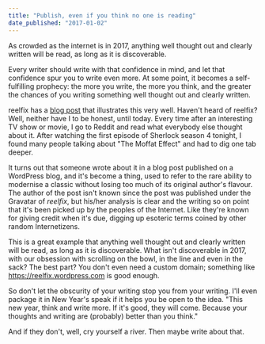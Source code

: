 ```yaml
---
title: "Publish, even if you think no one is reading"
date_published: "2017-01-02"
---
```


As crowded as the internet is in 2017, anything well thought out and clearly written will be read, as long as it is discoverable.

Every writer should write with that confidence in mind, and let that confidence spur you to write even more. At some point, it becomes a self-fulfilling prophecy: the more you write, the more you think, and the greater the chances of you writing something well thought out and clearly written.

reelfix has a [blog post](https://reelfix.wordpress.com/2013/06/07/the-moffat-effect/) that illustrates this very well. Haven't heard of reelfix? Well, neither have I to be honest, until today. Every time after an interesting TV show or movie, I go to Reddit and read what everybody else thought about it. After watching the first episode of Sherlock season 4 tonight, I found many people talking about "The Moffat Effect" and had to dig one tab deeper.

It turns out that someone wrote about it in a blog post published on a WordPress blog, and it's become a thing, used to refer to the rare ability to modernise a classic without losing too much of its original author's flavour. The author of the post isn't known since the post was published under the Gravatar of _reelfix_, but his/her analysis is clear and the writing so on point that it's been picked up by the peoples of the Internet. Like they're known for giving credit when it's due, digging up esoteric terms coined by other random Internetizens.

This is a great example that anything well thought out and clearly written will be read, as long as it is discoverable. What isn't discoverable in 2017, with our obsession with scrolling on the bowl, in the line and even in the sack? The best part? You don't even need a custom domain; something like https://reelfix.wordpress.com is good enough.

So don't let the obscurity of your writing stop you from your writing. I'll even package it in New Year's speak if it helps you be open to the idea. "This new year, think and write more. If it's good, they will come. Because your thoughts and writing are (probably) better than you think."

And if they don't, well, cry yourself a river. Then maybe write about that.
